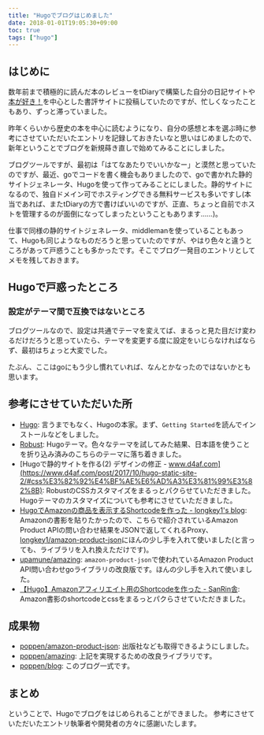 ```yaml
---
title: "Hugoでブログはじめました"
date: 2018-01-01T19:05:30+09:00
toc: true
tags: ["hugo"]
---
```


## はじめに

数年前まで積極的に読んだ本のレビューをtDiaryで構築した自分の日記サイトや[本が好き！](http://www.honzuki.jp/)を中心とした書評サイトに投稿していたのですが、忙しくなったこともあり、ずっと滞っていました。

昨年くらいから歴史の本を中心に読むようになり、自分の感想と本を選ぶ時に参考にさせていただいたエントリを記録しておきたいなと思いはじめましたので、新年ということでブログを新規蒔き直しで始めてみることにしました。

ブログツールですが、最初は「はてなあたりでいいかなー」と漠然と思っていたのですが、最近、goでコードを書く機会もありましたので、goで書かれた静的サイトジェネレータ、Hugoを使って作ってみることにしました。静的サイトになるので、独自ドメイン可でホスティングできる無料サービスも多いですし(本当であれば、またtDiaryの方で書けばいいのですが、正直、ちょっと自前でホストを管理するのが面倒になってしまったということもあります……)。

仕事で同様の静的サイトジェネレータ、middlemanを使っていることもあって、Hugoも同じようなものだろうと思っていたのですが、やはり色々と違うところがあって戸惑うことも多かったです。そこでブログ一発目のエントリとしてメモを残しておきます。

## Hugoで戸惑ったところ

### 設定がテーマ間で互換ではないところ

ブログツールなので、設定は共通でテーマを変えてば、まるっと見た目だけ変わるだけだろうと思っていたら、テーマを変更する度に設定をいじらなければならず、最初はちょっと大変でした。

たぶん、ここはgoにもう少し慣れていれば、なんとかなったのではないかとも思います。

## 参考にさせていただいた所

* [Hugo](https://gohugo.io/): 言うまでもなく、Hugoの本家。まず、`Getting Started`を読んでインストールなどをしました。
* [Robust](https://themes.gohugo.io/robust/): Hugoテーマ。色々なテーマを試してみた結果、日本語を使うことを折り込み済みのこちらのテーマに落ち着きました。
* [Hugoで静的サイトを作る(2) デザインの修正 - www.d4af.com](https://www.d4af.com/post/2017/10/hugo-static-site-2/#css%E3%82%92%E4%BF%AE%E6%AD%A3%E3%81%99%E3%82%8B): RobustのCSSカスタマイズをまるっとパクらせていただきました。Hugoテーマのカスタマイズについても参考にさせていただきました。
* [HugoでAmazonの商品を表示するShortcodeを作った - longkey1's blog](https://blog.longkey1.net/2017/10/01/hugo-amazon-shortcode/): Amazonの書影を貼りたかったので、こちらで紹介されているAmazon Product APIの問い合わせ結果をJSONで返してくれるProxy、[longkey1/amazon-product-json](https://gitlab.com/longkey1/amazon-product-json)にほんの少し手を入れて使いました(と言っても、ライブラリを入れ換えただけです)。
* [upamune/amazing](https://github.com/upamune/amazing): `amazon-product-json`で使われているAmazon Product API問い合わせgoライブラリの改良版です。ほんの少し手を入れて使いました。
* [【Hugo】Amazonアフィリエイト用のShortcodeを作った - SanRin舎](https://tmsanrinsha.net/post/2017/05/hugo-shortcode-amazon/): Amazon書影のshortcodeとcssをまるっとパクらさせていただきました。

## 成果物

* [poppen/amazon-product-json](https://github.com/poppen/amazon-product-json): 出版社なども取得できるようにしました。
* [poppen/amazing](https://github.com/poppen/amazing): 上記を実現するための改良ライブラリです。
* [poppen/blog](https://github.com/poppen/blog): このブログ一式です。

## まとめ

ということで、Hugoでブログをはじめられることができました。
参考にさせていただいたエントリ執筆者や開発者の方々に感謝いたします。
